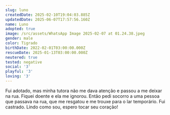 ```yaml
---
slug: luno
createdDate: 2025-02-10T19:04:03.885Z
updatedDate: 2025-06-07T17:57:56.160Z
name: Luno
adopted: true
image: /src/assets/WhatsApp Image 2025-02-07 at 01.24.38.jpeg
gender: male
color: Tigrado
birthDate: 2022-02-01T03:00:00.000Z
rescueDate: 2025-01-13T03:00:00.000Z
neutered: true
tested: negative
social: '3'
playful: '3'
loving: '3'
---
```



Fui adotado, mas minha tutora não me dava atenção e passou a me deixar na rua. Fiquei doente e ela me ignorou. Então pedi socorro a uma pessoa que passava na rua, que me resgatou e me trouxe para o lar temporário. Fui castrado. Lindo como sou, espero tocar seu coração!

